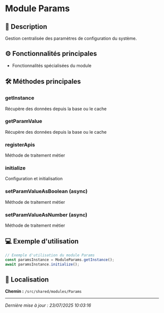 # Module Params

## 📖 Description

Gestion centralisée des paramètres de configuration du système.

## ⚙️ Fonctionnalités principales

- Fonctionnalités spécialisées du module



## 🛠️ Méthodes principales

### getInstance
Récupère des données depuis la base ou le cache

### getParamValue
Récupère des données depuis la base ou le cache

### registerApis
Méthode de traitement métier

### initialize
Configuration et initialisation

### setParamValueAsBoolean (async)
Méthode de traitement métier

### setParamValueAsNumber (async)
Méthode de traitement métier



## 💻 Exemple d'utilisation

```typescript
// Exemple d'utilisation du module Params
const paramsInstance = ModuleParams.getInstance();
await paramsInstance.initialize();
```

## 📍 Localisation

**Chemin :** `/src/shared/modules/Params`

---

*Dernière mise à jour : 23/07/2025 10:03:16*
